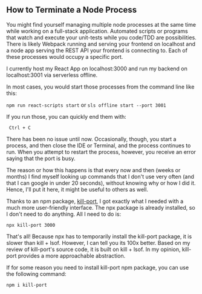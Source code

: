 ## How to Terminate a Node Process

You might find yourself managing multiple node processes at the same time while working on a full-stack application. Automated scripts or programs that watch and execute your unit-tests while you code/TDD are possibilities. There is likely Webpack running and serving your frontend on localhost and a node app serving the REST API your frontend is connecting to. Each of these processes would occupy a specific port.

I currently host my React App on localhost:3000 and run my backend on localhost:3001 via serverless offline.

In most cases, you would start those processes from the command line like this:


```npm run react-scripts start```  or ```sls offline start --port 3001``` 

If you run those, you can quickly end them with:


``` Ctrl + C``` 

There has been no issue until now. Occasionally, though, you start a process, and then close the IDE or Terminal, and the process continues to run. When you attempt to restart the process, however, you receive an error saying that the port is busy.

The reason or how this happens is that every now and then (weeks or months) I find myself looking up commands that I don't use very often (and that I can google in under 20 seconds), without knowing why or how I did it. Hence, I'll put it here, it might be useful to others as well.

Thanks to an npm package, [kill-port](https://www.npmjs.com/package/kill-port), I got exactly what I needed with a much more user-friendly interface. The npx package is already installed, so I don't need to do anything. All I need to do is:


```npx kill-port 3000``` 

That's all! Because npx has to temporarily install the kill-port package, it is slower than kill + lsof. However, I can tell you its 100x better. Based on my review of kill-port's source code, it is built on kill + lsof. In my opinion, kill-port provides a more approachable abstraction. 

If for some reason you need to install kill-port npm package, you can use the following command:


```npm i kill-port``` 


